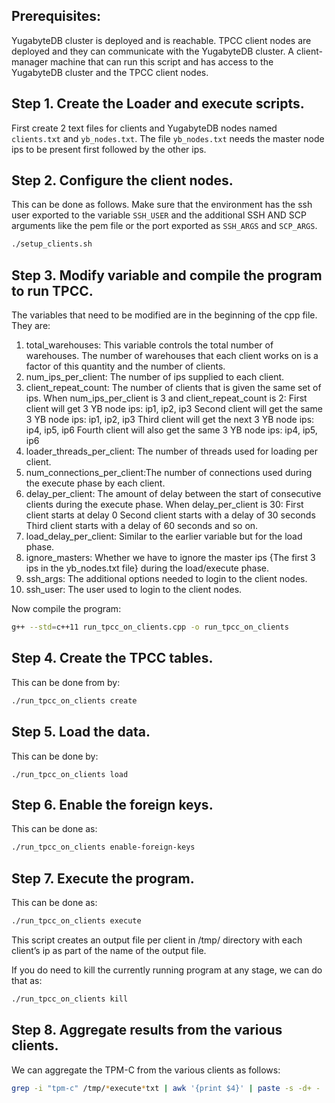 ## Prerequisites:
YugabyteDB cluster is deployed and is reachable.
TPCC client nodes are deployed and they can communicate with the YugabyteDB cluster.
A client-manager machine that can run this script and has access to the YugabyteDB cluster and the TPCC client nodes.

## Step 1. Create the Loader and execute scripts. 
First create 2 text files for clients and YugabyteDB nodes named `clients.txt` and `yb_nodes.txt`.
The file `yb_nodes.txt` needs the master node ips to be present first followed by the other ips.

## Step 2. Configure the client nodes.
This can be done as follows. Make sure that the environment has the ssh user
exported to the variable `SSH_USER` and the additional SSH AND SCP arguments
like the pem file or the port exported as `SSH_ARGS` and `SCP_ARGS`.
```sh
./setup_clients.sh
```

## Step 3. Modify variable and compile the program to run TPCC.
The variables that need to be modified are in the beginning of the cpp file.
They are:

1. total_warehouses:          This variable controls the total number of warehouses. 
                              The number of warehouses that each client works on is a factor of this quantity and the number of clients.
2. num_ips_per_client:        The number of ips supplied to each client.
3. client_repeat_count:       The number of clients that is given the same set of ips.
                              When num_ips_per_client is 3 and client_repeat_count is 2:
			      First client will get 3 YB node ips: ip1, ip2, ip3
			      Second client will get the same 3 YB node ips: ip1, ip2, ip3
			      Third client will get the next 3 YB node ips: ip4, ip5, ip6
			      Fourth client will also get the same 3 YB node ips: ip4, ip5, ip6
4. loader_threads_per_client: The number of threads used for loading per client.
5. num_connections_per_client:The number of connections used during the execute phase by each client.
5. delay_per_client:          The amount of delay between the start of consecutive clients during the execute phase.
			      When delay_per_client is 30:
			      First client starts at delay 0
			      Second client starts with a delay of 30 seconds
			      Third client starts with a delay of 60 seconds and so on.
6. load_delay_per_client:     Similar to the earlier variable but for the load phase.
7. ignore_masters:            Whether we have to ignore the master ips {The first 3 ips in the yb_nodes.txt file} during the load/execute phase. 
8. ssh_args:                  The additional options needed to login to the client nodes.
9. ssh_user:                  The user used to login to the client nodes.

Now compile the program:
```sh
g++ --std=c++11 run_tpcc_on_clients.cpp -o run_tpcc_on_clients
```

## Step 4. Create the TPCC tables.
This can be done from by:
```sh
./run_tpcc_on_clients create
```

## Step 5. Load the data.
This can be done by:
```
./run_tpcc_on_clients load
```

## Step 6. Enable the foreign keys.
This can be done as:
```sh
./run_tpcc_on_clients enable-foreign-keys
```

## Step 7. Execute the program.
This can be done as:
```sh
./run_tpcc_on_clients execute
```
This script creates an output file per client in /tmp/ directory with each client’s ip as part of the name of the output file.

If you do need to kill the currently running program at any stage, we can do
that as:
```sh
./run_tpcc_on_clients kill
```

## Step 8. Aggregate results from the various clients.
We can aggregate the TPM-C from the various clients as follows:
```sh
grep -i "tpm-c" /tmp/*execute*txt | awk '{print $4}' | paste -s -d+ - | bc 
```
